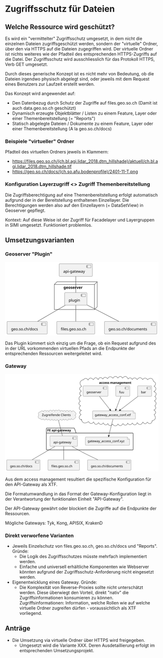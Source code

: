 # Zugriffsschutz für Dateien

## Welche Ressource wird geschützt?

Es wird ein "vermittelter" Zugriffsschutz umgesetzt, in dem nicht die einzelnen Dateien zugriffsgeschützt werden, sondern der "virtuelle" Ordner, über den via HTTPS auf die Dateien zugegriffen wird.
Der virtuelle Ordner ist nichts weiteres wie der Pfadteil des entsprechenden HTTPS-Zugriffs auf die Datei. Der Zugriffsschutz wird ausschliesslich für das Protokoll HTTPS, Verb GET umgesetzt.

Durch dieses generische Konzept ist es nicht mehr von Bedeutung, ob die Dateien irgendwo physisch abgelegt sind, oder jeweils mit dem Request eines Benutzers zur Laufzeit erstellt werden.

Das Konzept wird angewendet auf:
* Den Datenbezug durch Schutz der Zugriffe auf files.geo.so.ch (Damit ist auch data.geo.so.ch geschützt)
* Dynamisch erzeugte Objektblätter / Listen zu einem Feature, Layer oder einer Themenbereitstellung (= "Reports")
* Statisch abgelegte Dateien / Dokumente zu einem Feature, Layer oder einer Themenbereitstellung (A la geo.so.ch/docs)

### Beispiele "virtueller" Ordner

Pfadteil des virtuellen Ordners jeweils in Klammern:
* https://files.geo.so.ch/(ch.bl.agi.lidar_2018.dtm_hillshade)/aktuell/ch.bl.agi.lidar_2018.dtm_hillshade.tif
* https://geo.so.ch/docs/(ch.so.afu.bodenprofile)/2401-11-T.png

### Konfiguration Layerzugriff <> Zugriff Themenbereitstellung

Die Zugriffsberechtigung auf eine Themenbereitstellung erfolgt automatisch aufgrund der in der Bereitstellung enthaltenen Einzellayer. Die Berechtigungen werden also auf den Einzellayern (= DataSetView) in Geoserver gepflegt.

Kontext: Auf diese Weise ist der Zugriff für Facadelayer und Layergruppen in SIMI umgesetzt. Funktioniert problemlos.

## Umsetzungsvarianten

### Geoserver "Plugin"

![plugin](./plugin.svg)

Das Plugin kümmert sich einzig um die Frage, ob ein Request aufgrund des in der URL vorkommenden virtuellen Pfads an die Endpunkte der entsprechenden Ressourcen weitergeleitet wird. 

### Gateway

![gateway](./gateway.svg)

Aus dem access management resultiert die spezifische Konfiguration für den API-Gateway als XTF.

Die Formatumwandlung in das Format der Gateway-Konfiguration liegt in der Verantwortung der funktionalen Einheit "API-Gateway".

Der API-Gateway gewährt oder blockiert die Zugriffe auf die Endpunkte der Ressourcen.

Mögliche Gateways: Tyk, Kong, APISIX, KrakenD

### Direkt verworfene Varianten

* Jeweils Einzelschutz von files.geo.so.ch, geo.so.ch/docs und "Reports". Gründe:   
    * Die Logik des Zugriffsschutzes müsste mehrfach implementiert werden.
    * Einfache und universell erhältliche Komponenten wie Webserver könnten aufgrund der Zugriffsschutz-Anforderung nicht eingesetzt werden.
* Eigenentwicklung eines Gateway. Gründe:
    * Die Komplexität von Reverse-Proxies sollte nicht unterschätzt werden. Diese überwiegt den Vorteil, direkt "nativ" die Zugriffsinformationen konsumieren zu können. Zugriffsinformationen: Information, welche Rollen wie auf welche virtuelle Ordner zugreifen dürfen - voraussichtlich als XTF vorliegend.

## Anträge

* Die Umsetzung via virtuelle Ordner über HTTPS wird freigegeben.
    * Umgesetzt wird die Variante XXX. Deren Ausdetaillierung erfolgt im entsprechenden Umsetzungsprojekt.



